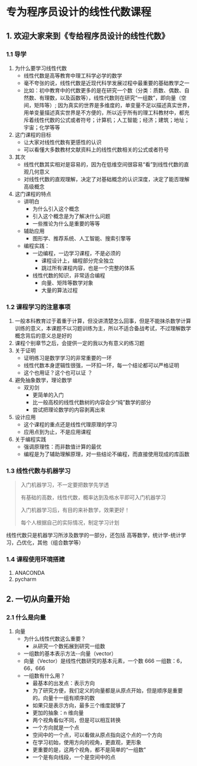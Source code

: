 # 专为程序员设计的线性代数课程

## 1. 欢迎大家来到《专给程序员设计的线性代数》

### 1.1 导学

1. 为什么要学习线性代数
   - 线性代数是高等教育中理工科学必学的数学
   - 毫不夸张的说，线性代数是近现代科学发展过程中最重要的基础教学之一
   - 比如：初中教育中的代数更多的是在研究一个数（分类：质数、偶数、自然数、有理数，以及函数等），线性代数则在研究“一组数”，即向量（空间，矩阵等）; 因为真实的世界是多维度的，单变量不足以描述真实世界，用单变量描述真实世界是不方便的，所以近乎所有的理工科教材中，都充斥着线性代数的公式或者符号；计算机；人工智能；经济；建筑；地址；宇宙；化学等等
2. 这门课程的目标
   - 让大家对线性代数有更感性的认识
   - 可以看懂大多数教材文献资料上的线性代数相关的公式或者符号
3. 其次
   - 线性代数其实相对是容易的，因为在低维空间很容易“看”到线性代数的直观几何意义
   - 对线性代数的直观理解，决定了对基础概念的认识深度，决定了能否理解高级概念
4. 这门课程的特点
   - 讲明白
     - 为什么引入这个概念
     - 引入这个概念是为了解决什么问题
     - 一些推论为什么是重要的等等
   - 辅助应用
     - 图形学、推荐系统、人工智能、搜索引擎等
   - 编程实践：
     - 一边编程，一边学习课程，不是必须的
       - 课程设计上，编程部分完全独立
       - 跳过所有课程内容，也是一个完整的体系
     - 线性代数的知识，非常适合编程
       - 向量、矩阵等数学对象
       - 大量的算法过程

### 1.2 课程学习的注意事项

1. 一般本科教育过于着重于计算，但没讲清楚怎么回事，但是不能抹杀数学计算训练的意义，本课题不以习题训练为主，所以不适合备战考试，不过理解数学概念背后的意义总是好的
2. 课程个别章节之后，会提供一定的我以为有意义的练习题
3. 关于证明
   - 证明练习是数学学习的非常重要的一环
   - 线性代数本身逻辑性很强，一环扣一环，每一个结论都可以严格证明
   - 这个也用证？这个也可以证 ？
4. 避免抽象数学，理论数学
   - 双刃剑
     - 更简单的入门
     - 比一般高校的线性代数树的内容会少“纯”数学的部分
     - 尝试把理论数学的内容剥离出来
5. 设计应用
   - 这个课程的重点还是线性代理原理的学习
   - 应用点到为止，不是应用课程
6. 关于编程实践
   - 强调原理性：而非数值计算的最优
   - 编程是为了辅助理解原理，对一些结论不编程，而直接使用现成的库函数

### 1.3 线性代数与机器学习

> 入门机器学习，不一定要把数学先学透
>
> 有基础的高数，线性代数，概率达到及格水平即可入门机器学习
>
> 入门机器学习后，有目的来补数学，效果更好！
>
> 每个人根据自己的实际情况，制定学习计划

线性代数只是机器学习所涉及数学的一部分，还包括 高等数学，统计学-统计学习，凸优化，其他（组合数学等）

### 1.4 课程使用环境搭建

1. ANACONDA
2. pycharm

## 2. 一切从向量开始

### 2.1 什么是向量

1. 向量
   - 为什么线性代数这么重要？
     - 从研究一个数拓展到研究一组数
   - 一组数的基本表示方法--向量（vector）
   - 向量（Vector）是线性代数研究的基本元素，一个数 666 一组数：6，66，666
   - 一组数有什么用？
     - 最基本的出发点：表示方向
     - 为了研究方便，我们定义的向量都是从原点开始，但是顺序是重要的。向量十一组有顺序的数
     - 如果只是表示方向，最多三个维度就够了
     - 更加的抽象：n 维向量
     - 两个视角看似不同，但是可以相互转换
     - 一个方向就是一个点
     - 空间中的一个点，可以看做从原点指向这个点的一个方向
     - 在学习初始，使用方向的视角，更直观，更形象
     - 更重要的是，这两个视角，都不是简单的“一组数”
     - 一个是有向线段，一个是空间中的点
